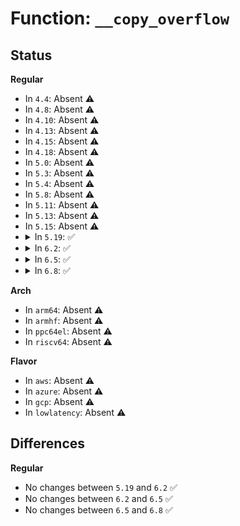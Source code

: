 # Function: <code>__copy_overflow</code>

## Status
<b>Regular</b>
<ul>
<li>
In <code>4.4</code>: Absent ⚠️
</li>
<li>
In <code>4.8</code>: Absent ⚠️
</li>
<li>
In <code>4.10</code>: Absent ⚠️
</li>
<li>
In <code>4.13</code>: Absent ⚠️
</li>
<li>
In <code>4.15</code>: Absent ⚠️
</li>
<li>
In <code>4.18</code>: Absent ⚠️
</li>
<li>
In <code>5.0</code>: Absent ⚠️
</li>
<li>
In <code>5.3</code>: Absent ⚠️
</li>
<li>
In <code>5.4</code>: Absent ⚠️
</li>
<li>
In <code>5.8</code>: Absent ⚠️
</li>
<li>
In <code>5.11</code>: Absent ⚠️
</li>
<li>
In <code>5.13</code>: Absent ⚠️
</li>
<li>
In <code>5.15</code>: Absent ⚠️
</li>
<li>
<details>
<summary>In <code>5.19</code>: ✅</summary>

```c
void __copy_overflow(int size, long unsigned int count);
```

**Collision:** Unique Global

**Inline:** No

**Transformation:** False

**Instances:**

```
In mm/maccess.c (ffffffff812fbd70)
Location: mm/maccess.c:220
Inline: False
Direct callers:
  - arch/x86/coco/tdx/tdx.c:tdx_get_report
  - arch/x86/kernel/umip.c:fixup_umip_exception
  - kernel/capability.c:__do_sys_capget
  - kernel/ptrace.c:ptrace_get_syscall_info
  - kernel/ptrace.c:ptrace_readdata
  - kernel/signal.c:__ia32_compat_sys_rt_sigpending
  - kernel/sys.c:override_release
  - kernel/printk/printk.c:syslog_print_all
  - mm/mempolicy.c:kernel_get_mempolicy
  - fs/ecryptfs/miscdev.c:ecryptfs_miscdev_read
  - drivers/pci/vgaarb.c:vga_arb_read
  - drivers/tty/tty_io.c:tty_read
  - drivers/tty/vt/keyboard.c:vt_do_kdgkb_ioctl
  - drivers/tty/vt/keyboard.c:vt_do_diacrit
  - drivers/scsi/sg.c:sg_write
  - net/core/sock.c:sock_getsockopt
  - net/bpf/bpf_dummy_struct_ops.c:bpf_struct_ops_test_run
  - net/ethtool/ioctl.c:ethtool_get_any_eeprom
  - net/ipv4/ip_sockglue.c:do_ip_getsockopt
  - net/mptcp/sockopt.c:mptcp_getsockopt_subflow_addrs
  - net/mptcp/sockopt.c:mptcp_getsockopt_tcpinfo
```
**Symbols:**

```
ffffffff812fbd70-ffffffff812fbd98: __copy_overflow (STB_GLOBAL)
```
</details>
</li>
<li>
<details>
<summary>In <code>6.2</code>: ✅</summary>

```c
void __copy_overflow(int size, long unsigned int count);
```

**Collision:** Unique Global

**Inline:** No

**Transformation:** False

**Instances:**

```
In mm/maccess.c (ffffffff81365f60)
Location: mm/maccess.c:220
Inline: False
Direct callers:
  - arch/x86/kernel/umip.c:fixup_umip_exception
  - kernel/capability.c:__do_sys_capget
  - kernel/ptrace.c:ptrace_get_syscall_info
  - kernel/ptrace.c:ptrace_readdata
  - kernel/signal.c:__ia32_compat_sys_rt_sigpending
  - kernel/sys.c:override_release
  - kernel/printk/printk.c:syslog_print_all
  - fs/ecryptfs/miscdev.c:ecryptfs_miscdev_read
  - io_uring/net.c:io_recvmsg
  - drivers/pci/vgaarb.c:vga_arb_read
  - drivers/tty/tty_io.c:tty_read
  - drivers/tty/vt/keyboard.c:vt_do_kdgkb_ioctl
  - drivers/tty/vt/keyboard.c:vt_do_diacrit
  - drivers/scsi/sg.c:sg_write
  - net/core/sock.c:sk_getsockopt
  - net/core/sock.c:sk_getsockopt
  - net/core/sock.c:sk_getsockopt
  - net/bpf/bpf_dummy_struct_ops.c:bpf_struct_ops_test_run
  - net/ethtool/ioctl.c:ethtool_get_any_eeprom
  - net/ipv4/ip_sockglue.c:do_ip_getsockopt
  - net/ipv4/ip_sockglue.c:do_ip_getsockopt
  - net/ipv4/tcp.c:do_tcp_getsockopt
  - net/ipv4/tcp.c:do_tcp_getsockopt
  - net/ipv4/tcp.c:do_tcp_getsockopt
  - net/ipv4/ipmr.c:ip_mroute_getsockopt
  - net/ipv6/ipv6_sockglue.c:do_ipv6_getsockopt
  - net/ipv6/ipv6_sockglue.c:do_ipv6_getsockopt
  - net/ipv6/ip6mr.c:ip6_mroute_getsockopt
  - net/mptcp/sockopt.c:mptcp_getsockopt_subflow_addrs
  - net/mptcp/sockopt.c:mptcp_getsockopt_tcpinfo
```
**Symbols:**

```
ffffffff81365f60-ffffffff81365f88: __copy_overflow (STB_GLOBAL)
```
</details>
</li>
<li>
<details>
<summary>In <code>6.5</code>: ✅</summary>

```c
void __copy_overflow(int size, long unsigned int count);
```

**Collision:** Unique Global

**Inline:** No

**Transformation:** False

**Instances:**

```
In mm/maccess.c (ffffffff81398400)
Location: mm/maccess.c:226
Inline: False
Direct callers:
  - arch/x86/kernel/umip.c:fixup_umip_exception
  - kernel/capability.c:__do_sys_capget
  - kernel/ptrace.c:ptrace_get_syscall_info
  - kernel/ptrace.c:ptrace_readdata
  - kernel/signal.c:__ia32_compat_sys_rt_sigpending
  - kernel/sys.c:override_release
  - kernel/printk/printk.c:syslog_print_all
  - fs/ecryptfs/miscdev.c:ecryptfs_miscdev_read
  - io_uring/net.c:io_recvmsg
  - drivers/pci/vgaarb.c:vga_arb_read
  - drivers/tty/tty_io.c:tty_read
  - drivers/tty/vt/keyboard.c:vt_do_kdgkb_ioctl
  - drivers/tty/vt/keyboard.c:vt_do_diacrit
  - drivers/scsi/sg.c:sg_write
  - net/core/sock.c:sk_getsockopt
  - net/core/sock.c:sk_getsockopt
  - net/core/sock.c:sk_getsockopt
  - net/core/sock.c:sk_getsockopt
  - net/bpf/bpf_dummy_struct_ops.c:bpf_struct_ops_test_run
  - net/ethtool/ioctl.c:ethtool_get_any_eeprom
  - net/ipv4/ip_sockglue.c:do_ip_getsockopt
  - net/ipv4/ip_sockglue.c:do_ip_getsockopt
  - net/ipv4/tcp.c:do_tcp_getsockopt
  - net/ipv4/ipmr.c:ip_mroute_getsockopt
  - net/ipv6/ipv6_sockglue.c:do_ipv6_getsockopt
  - net/ipv6/ipv6_sockglue.c:do_ipv6_getsockopt
  - net/ipv6/ip6mr.c:ip6_mroute_getsockopt
  - net/packet/af_packet.c:packet_recvmsg
  - net/mptcp/sockopt.c:mptcp_getsockopt_full_info
  - net/mptcp/sockopt.c:mptcp_getsockopt_full_info
  - net/mptcp/sockopt.c:mptcp_getsockopt_subflow_addrs
  - net/mptcp/sockopt.c:mptcp_getsockopt_tcpinfo
```
**Symbols:**

```
ffffffff81398400-ffffffff81398428: __copy_overflow (STB_GLOBAL)
```
</details>
</li>
<li>
<details>
<summary>In <code>6.8</code>: ✅</summary>

```c
void __copy_overflow(int size, long unsigned int count);
```

**Collision:** Unique Global

**Inline:** No

**Transformation:** False

**Instances:**

```
In mm/maccess.c (ffffffff813c2200)
Location: mm/maccess.c:226
Inline: False
Direct callers:
  - arch/x86/kernel/umip.c:fixup_umip_exception
  - kernel/capability.c:__do_sys_capget
  - kernel/ptrace.c:ptrace_get_syscall_info
  - kernel/ptrace.c:ptrace_readdata
  - kernel/signal.c:__ia32_compat_sys_rt_sigpending
  - kernel/sys.c:override_release
  - kernel/printk/printk.c:syslog_print_all
  - fs/ecryptfs/miscdev.c:ecryptfs_miscdev_read
  - io_uring/net.c:io_recvmsg
  - drivers/gpio/gpiolib-cdev.c:lineinfo_watch_read
  - drivers/pci/vgaarb.c:vga_arb_read
  - drivers/tty/tty_io.c:tty_read
  - drivers/tty/vt/keyboard.c:vt_do_kdgkb_ioctl
  - drivers/tty/vt/keyboard.c:vt_do_diacrit
  - drivers/scsi/sg.c:sg_write
  - drivers/gpu/drm/drm_debugfs_crc.c:crtc_crc_read
  - net/core/sock.c:sk_getsockopt
  - net/core/sock.c:sk_getsockopt
  - net/core/sock.c:sk_getsockopt
  - net/core/sock.c:sk_getsockopt
  - net/bpf/bpf_dummy_struct_ops.c:bpf_struct_ops_test_run
  - net/ethtool/ioctl.c:ethtool_get_any_eeprom
  - net/ipv4/ip_sockglue.c:do_ip_getsockopt
  - net/ipv4/ip_sockglue.c:do_ip_getsockopt
  - net/ipv4/tcp.c:do_tcp_getsockopt
  - net/ipv4/ipmr.c:ip_mroute_getsockopt
  - net/ipv4/tcp_ao.c:tcp_ao_get_repair
  - net/ipv4/tcp_ao.c:tcp_ao_get_sock_info
  - net/ipv4/tcp_ao.c:tcp_ao_copy_mkts_to_user
  - net/ipv6/ipv6_sockglue.c:do_ipv6_getsockopt
  - net/ipv6/ipv6_sockglue.c:do_ipv6_getsockopt
  - net/ipv6/ip6mr.c:ip6_mroute_getsockopt
  - net/packet/af_packet.c:packet_recvmsg
  - net/mptcp/sockopt.c:mptcp_getsockopt_full_info
  - net/mptcp/sockopt.c:mptcp_getsockopt_full_info
  - net/mptcp/sockopt.c:mptcp_getsockopt_subflow_addrs
  - net/mptcp/sockopt.c:mptcp_getsockopt_tcpinfo
```
**Symbols:**

```
ffffffff813c2200-ffffffff813c2228: __copy_overflow (STB_GLOBAL)
```
</details>
</li>
</ul>
<b>Arch</b>
<ul>
<li>
In <code>arm64</code>: Absent ⚠️
</li>
<li>
In <code>armhf</code>: Absent ⚠️
</li>
<li>
In <code>ppc64el</code>: Absent ⚠️
</li>
<li>
In <code>riscv64</code>: Absent ⚠️
</li>
</ul>
<b>Flavor</b>
<ul>
<li>
In <code>aws</code>: Absent ⚠️
</li>
<li>
In <code>azure</code>: Absent ⚠️
</li>
<li>
In <code>gcp</code>: Absent ⚠️
</li>
<li>
In <code>lowlatency</code>: Absent ⚠️
</li>
</ul>

## Differences
<b>Regular</b>
<ul>
<li>
No changes between <code>5.19</code> and <code>6.2</code> ✅
</li>
<li>
No changes between <code>6.2</code> and <code>6.5</code> ✅
</li>
<li>
No changes between <code>6.5</code> and <code>6.8</code> ✅
</li>
</ul>
